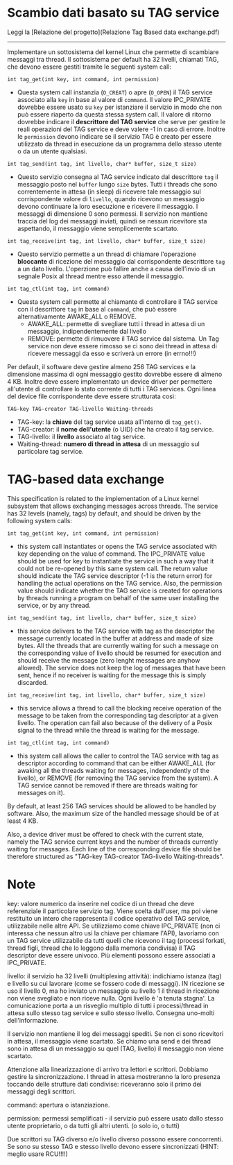 # Scambio dati basato su TAG service

Leggi la [Relazione del progetto](Relazione Tag Based data exchange.pdf)

---

Implementare un sottosistema del kernel Linux che permette di scambiare messaggi tra thread.
Il sottosistema per default ha 32 livelli, chiamati TAG, che devono essere gestiti tramite le seguenti system call:
    
`int tag_get(int key, int command, int permission)`
- Questa system call instanzia (`O_CREAT`) o apre (`O_OPEN`) il TAG service associato alla `key` in base al valore di `command`. 
Il valore IPC_PRIVATE dovrebbe essere usato su `key` per istanziare il servizio in modo che non può essere riaperto da questa stessa system call. 
Il valore di ritorno dovrebbe indicare il **descrittore del TAG service** che serve per gestire le reali operazioni del TAG service e deve valere -1 in caso di errore. 
Inoltre le `permission` devono indicare se il servizio TAG è creato per essere utilizzato da thread in esecuzione da un programma dello stesso utente o da un utente qualsiasi. 

`int tag_send(int tag, int livello, char* buffer, size_t size)`
- Questo servizio consegna al TAG service indicato dal descrittore `tag` il messaggio posto nel `buffer` lungo `size` bytes.
Tutti i threads che sono correntemente in attesa (in sleep) di ricevere tale messaggio sul corrispondente valore di `livello`, quando ricevono un messaggio devono continuare la loro esecuzione e 
ricevere il messaggio. I messaggi di dimensione 0 sono permessi. Il servizio non mantiene traccia del log dei messaggi inviati, quindi se nessun ricevitore sta aspettando, il messaggio
viene semplicemente scartato.

`int tag_receive(int tag, int livello, char* buffer, size_t size)`
- Questo servizio permette a un thread di chiamare l'operazione **bloccante** di ricezione del messaggio dal corrispondente
descrittore `tag` a un dato livello. L'operzione può fallire anche a causa dell'invio di un segnale Posix al thread mentre esso
attende il messaggio.  

`int tag_ctl(int tag, int command)`
- Questa system call permette al chiamante di controllare il TAG service con il descrittore `tag` in base al `command`, che può essere alternativamente AWAKE_ALL o REMOVE.
    - AWAKE_ALL: permette di svegliare tutti i thread in attesa di un messaggio, indipendentemente dal livello
    - REMOVE: permette di rimuovere il TAG service dal sistema. Un Tag service non deve essere rimosso se ci sono dei thread in attesa di ricevere messaggi da esso e scriverà un errore (in errno!!!)
    
Per default, il software deve gestire almeno 256 TAG services e la dimensione massima di ogni messaggio gestito dovrebbe essere di almeno 4 KB.
Inoltre deve essere implementato un device driver per permettere all'utente di controllare lo stato corrente di tutti i TAG services. 
Ogni linea del device file corrispondente deve essere strutturata così:

    TAG-key TAG-creator TAG-livello Waiting-threads
    
- TAG-key: la **chiave** del tag service usata all'interno di `tag_get()`.
- TAG-creator: il **nome dell'utente** (o UID) che ha creato il tag service.
- TAG-livello: il **livello** associato al tag service.
- Waiting-thread: **numero di thread in attesa** di un messaggio sul particolare tag service. 

# TAG-based data exchange
This specification is related to the implementation of a Linux kernel subsystem that allows exchanging messages across threads. The service has 32 levels (namely, tags) by default, and should be driven by the following system calls:
    
`int tag_get(int key, int command, int permission)`
- this system call instantiates or opens the TAG service associated with key depending on the value of command. The IPC_PRIVATE value should be used for key to instantiate the service in such a way that it could not be re-opened by this same system call. The return value should indicate the TAG service descriptor (-1 is the return error) for handling the actual operations on the TAG service. Also, the permission value should indicate whether the TAG service is created for operations by threads running a program on behalf of the same user installing the service, or by any thread.

`int tag_send(int tag, int livello, char* buffer, size_t size)`
- this service delivers to the TAG service with tag as the descriptor the message currently located in the buffer at address and made of size bytes. All the threads that are currently waiting for such a message on the corresponding value of livello should be resumed for execution and should receive the message (zero lenght messages are anyhow allowed). The service does not keep the log of messages that have been sent, hence if no receiver is waiting for the message this is simply discarded.

`int tag_receive(int tag, int livello, char* buffer, size_t size)`
- this service allows a thread to call the blocking receive operation of the message to be taken from the corresponding tag descriptor at a given livello. The operation can fail also because of the delivery of a Posix signal to the thread while the thread is waiting for the message.

`int tag_ctl(int tag, int command)`
- this system call allows the caller to control the TAG service with tag as descriptor according to command that can be either AWAKE_ALL (for awaking all the threads waiting for messages, independently of the livello), or REMOVE (for removing the TAG service from the system). A TAG service cannot be removed if there are threads waiting for messages on it). 

By default, at least 256 TAG services should be allowed to be handled by software. Also, the maximum size of the handled message should be of at least 4 KB.

Also, a device driver must be offered to check with the current state, namely the TAG service current keys and the number of threads currently waiting for messages. Each line of the corresponding device file should be therefore structured as "TAG-key TAG-creator TAG-livello Waiting-threads".

# Note
key: valore numerico da inserire nel codice di un thread che deve referenziale il particolare servizio tag. 
Viene scelta dall'user, ma poi viene restituito un intero che rappresenta il codice operativo del TAG service, utilizzabile
nelle altre API. Se utilizziamo come chiave IPC_PRIVATE (non ci interessa che nessun altro usi la chiave per chiamare l'API), lavoriamo con un 
TAG service utilizzabile da tutti quelli che ricevono il tag (processi forkati, thread figli, thread che lo leggono dalla memoria condivisa)
il TAG descriptor deve essere univoco. Più elementi possono essere associati a IPC_PRIVATE.

livello: il servizio ha 32 livelli (multiplexing attività): indichiamo istanza (tag) e livello su
cui lavorare (come se fossero code di messaggi). IN ricezione se uso il livello 0, ma ho inviato un messaggio su livello 1
il thread in ricezione non viene svegliato e non riceve nulla.
Ogni livello è 'a tenuta stagna'. La comunicazione porta a un risveglio multiplo di tutti i processi/thread in attesa sullo stesso
tag service e sullo stesso livello. Consegna uno-molti dell'informazione.

Il servizio non mantiene il log dei messaggi spediti. Se non ci sono ricevitori in attesa, il messaggio viene scartato. 
Se chiamo una send e dei thread sono in attesa di un messaggio su quel (TAG, livello) il messaggio non viene scartato.

Attenzione alla linearizzazione di arrivo tra lettori e scrittori. Dobbiamo gestire la sincronizzazione. 
I thread in attesa mostreranno la loro presenza toccando delle strutture dati condivise: riceveranno solo il primo dei messaggi degli scrittori.

command: apertura o istanziazione.

permission: permessi semplificati - il servizio può essere usato dallo stesso utente proprietario, o da tutti gli altri utenti. (o solo io, o tutti)

Due scrittori su TAG diverso e/o livello diverso possono essere concorrenti. Se sono su stesso TAG e stesso livello devono essere sincronizzati (HINT: meglio usare RCU!!!!)